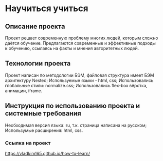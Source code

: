 # Научиться учиться
## Описание проекта
Проект решает современную проблему многих людей, которым сложно даётся обучение. Предлагаются
современные и эффективные подходы к обучению, ссылаясь на факты и мнения авторитетных людей.
## Технологии проекта
Проект написан по методологии БЭМ, файловая структура имеет БЭМ архитектуру Nested;
Используемые языки - html, css;
Использовались глобальные стили: normalize.css;
Использовались flex-box вёрстка, анимации, iframe.
## Инструкция по использованию проекта и системные требования
Необходимая версия языка: ru, т.к. страница написана на русском;
Использумые расширения: html, css.


### Ссылка на проект
https://vladkim165.github.io/how-to-learn/
